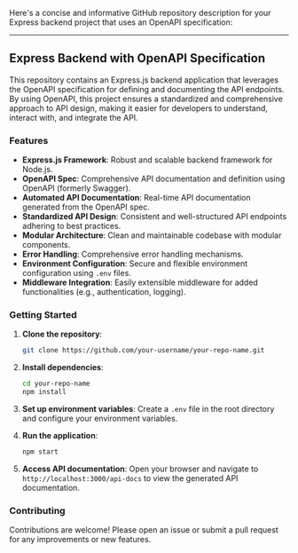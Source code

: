 Here's a concise and informative GitHub repository description for your Express backend project that uses an OpenAPI specification:

---

## Express Backend with OpenAPI Specification

This repository contains an Express.js backend application that leverages the OpenAPI specification for defining and documenting the API endpoints. By using OpenAPI, this project ensures a standardized and comprehensive approach to API design, making it easier for developers to understand, interact with, and integrate the API.

### Features

- **Express.js Framework**: Robust and scalable backend framework for Node.js.
- **OpenAPI Spec**: Comprehensive API documentation and definition using OpenAPI (formerly Swagger).
- **Automated API Documentation**: Real-time API documentation generated from the OpenAPI spec.
- **Standardized API Design**: Consistent and well-structured API endpoints adhering to best practices.
- **Modular Architecture**: Clean and maintainable codebase with modular components.
- **Error Handling**: Comprehensive error handling mechanisms.
- **Environment Configuration**: Secure and flexible environment configuration using `.env` files.
- **Middleware Integration**: Easily extensible middleware for added functionalities (e.g., authentication, logging).

### Getting Started

1. **Clone the repository**:
   ```sh
   git clone https://github.com/your-username/your-repo-name.git
   ```

2. **Install dependencies**:
   ```sh
   cd your-repo-name
   npm install
   ```

3. **Set up environment variables**:
   Create a `.env` file in the root directory and configure your environment variables.

4. **Run the application**:
   ```sh
   npm start
   ```

5. **Access API documentation**:
   Open your browser and navigate to `http://localhost:3000/api-docs` to view the generated API documentation.

### Contributing

Contributions are welcome! Please open an issue or submit a pull request for any improvements or new features.

